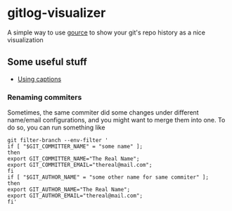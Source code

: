 # gitlog-visualizer

A simple way to use [gource](http://gource.io/) to show your git's repo history as a nice visualization

## Some useful stuff

- [Using captions](https://github.com/acaudwell/Gource/wiki/Captions)

### Renaming commiters

Sometimes, the same commiter did some changes under different name/email configurations, and you might want to merge them into one. To do so, you can run something like

    git filter-branch --env-filter '
    if [ "$GIT_COMMITTER_NAME" = "some name" ];
    then
    export GIT_COMMITTER_NAME="The Real Name";
    export GIT_COMMITTER_EMAIL="thereal@mail.com";
    fi
    if [ "$GIT_AUTHOR_NAME" = "some other name for same commiter" ];
    then
    export GIT_AUTHOR_NAME="The Real Name";
    export GIT_AUTHOR_EMAIL="thereal@mail.com";
    fi'
